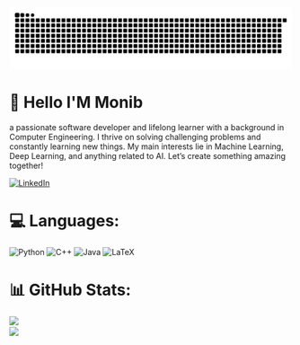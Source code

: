 <img src="https://raw.githubusercontent.com/imrrobat/imrrobat/d1b244e170d2b75fdda3efd499eaaf163f7a617c/images/github-contribution-grid-snake.svg" alt="just for fun :D">

# 👋 Hello I'M **Monib**  
a passionate software developer and lifelong learner with a background in Computer Engineering. I thrive on solving challenging problems and constantly learning new things. My main interests lie in Machine Learning, Deep Learning, and anything related to AI. Let’s create something amazing together!

[![LinkedIn](https://img.shields.io/badge/LinkedIn-%230077B5.svg?logo=linkedin&logoColor=white)](https://linkedin.com/in/monib-veysi) 

# 💻 Languages:
![Python](https://img.shields.io/badge/python-3670A0?style=flat&logo=python&logoColor=ffdd54)
![C++](https://img.shields.io/badge/c++-%2300599C.svg?style=flat&logo=c%2B%2B&logoColor=white)
![Java](https://img.shields.io/badge/java-%23ED8B00.svg?style=flat&logo=openjdk&logoColor=white)
![LaTeX](https://img.shields.io/badge/latex-%23008080.svg?style=flat&logo=latex&logoColor=white)

# 📊 GitHub Stats:
![](https://github-readme-stats.vercel.app/api?username=DevMonib&theme=dracula&hide_border=false&include_all_commits=true&count_private=true)<br/>
![](https://github-readme-stats.vercel.app/api/top-langs/?username=DevMonib&theme=dracula&hide_border=false&include_all_commits=true&count_private=true&layout=compact)
